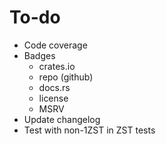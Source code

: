 # To-do

- Code coverage
- Badges
  - crates.io
  - repo (github)
  - docs.rs
  - license
  - MSRV
- Update changelog
- Test with non-1ZST in ZST tests
